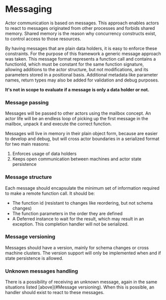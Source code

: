 # Messaging

Actor communication is based on messages. This approach enables actors to react to messages
originated from other processes and forbids shared memory. Shared memory is the reason why
concurrency constructs exist, to control access to those resources.

By having messages that are plain data holders, it is easy to enforce these constraints.
For the purpose of this framework a generic message approach was taken. This message format
represents a function call and contains a functionId, which must be constant for the same
function signature, allowing additions to the actor structure, but not modifications, and
its parameters stored in a positional basis. Additional metadata like parameter names, return
types may also be added for validation and debug purposes.

**It's not in scope to evaluate if a message is only a data holder or not.**

### Message passing

Messages will be passed to other actors using the mailbox concept. An actor life will be an
endless loop of picking up the first message in the mailbox, unpack it and execute the correct
function.

Messages will live in memory in their plain object form, because are easier to develop and
debug, but will cross actor boundaries in a serialized format for two main reasons:
1. Enforces usage of data holders
1. Keeps open communication between machines and actor state persistence

### Message structure

Each message should encapsulate the minimum set of information required to make a remote
function call. It should be:
- The function id (resistant to changes like reordering, but not schema changes)
- The function parameters in the order they are defined
- A Deferred instance to wait for the result, which may result in an exception. This completion
handler will not be serialized.

### Message versioning

Messages should have a version, mainly for schema changes or cross machine clusters.
The version support will only be implemented when and if state persistence is allowed.

### Unknown messages handling

There is a possibility of receiving an unknown message, again in the same situations listed
[above](#Message versioning). When this is possible, an handler should exist to react to
these messages.
